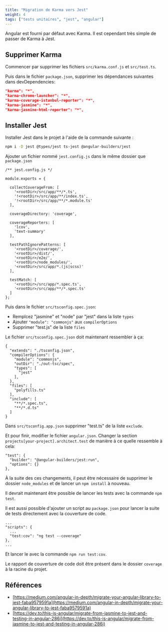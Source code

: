 ```yaml
---
title: "Migration de Karma vers Jest"
weight: 4
tags: ["tests unitaires", "jest", "angular"]
---
```


Angular est fourni par défaut avec Karma. Il est cependant très simple de passer de Karma à Jest.

## Supprimer Karma
Commencer par supprimer les fichiers `src/karma.conf.js` et `src/test.ts`.

Puis dans le fichier `package.json`, supprimer les dépendances suivantes dans devDependencies:

```json
"karma": "*",
"karma-chrome-launcher": "*",
"karma-coverage-istanbul-reporter": "*",
"karma-jasmine": "*",
"karma-jasmine-html-reporter": "*",
```

## Installer Jest
Installer Jest dans le projet à l'aide de la commande suivante :

```bash
npm i -D jest @types/jest ts-jest @angular-builders/jest
```

Ajouter un fichier nommé `jest.config.js` dans le même dossier que `package.json`

```
/** jest.config.js */

module.exports = {

  collectCoverageFrom: [
    '<rootDir>/src/app/**/*.ts',
    '!<rootDir>/src/app/**/index.ts',
    '!<rootDir>/src/app/**/*.module.ts'
  ],

  coverageDirectory: 'coverage',

  coverageReporters: [
    'lcov',
    'text-summary'
  ],

  testPathIgnorePatterns: [
    '<rootDir>/coverage/',
    '<rootDir>/dist/',
    '<rootDir>/e2e/',
    '<rootDir>/node_modules/',
    '<rootDir>/src/app/*.(js|scss)'
  ],

  testMatch: [
    '<rootDir>/src/app/*.spec.ts',
    '<rootDir>/src/app/**/*.spec.ts'
  ]
};
```

Puis dans le fichier `src/tsconfig.spec.json`:
- Remplcez "jasmine" et "node" par "jest" dans la liste `types`
- Ajouter `"module": "commonjs"` aux `compilerOptions`
- Supprimer "test.js" de la liste `files`

Le fichier `src/tsconfig.spec.json` doit maintenant ressembler à ça:

```
{
  "extends": "./tsconfig.json",
  "compilerOptions": {
    "module": "commonjs",
    "outDir": "./out-tsc/spec",
    "types": [
      "jest"
    ],
  },
  "files": [
    "polyfills.ts"
  ],
  "include": [
    "**/*.spec.ts",
    "**/*.d.ts"
  ]
}
```

Dans `src/tsconfig.app.json` supprimer "test.ts" de la liste `exclude`.

Et pour finir, modifier le fichier `angular.json`.
Changer la section `projects[your-project].architect.test` de manière à ce quelle ressemble à cela:

```
"test": {
  "builder": "@angular-builders/jest:run",
  "options": {}
},
```

À la suite des ces changements, il peut être nécessaire de supprimer le dossier `node_modules` et de lancer un `npm install` à nouveau.

Il devrait maintenant être possible de lancer les tests avec la commande `npm test`.

Il est aussi possible d'ajouter un script au `package.json` pour lancer la suite de tests directement avec la couverture de code.

```
...
"scripts": {
  ...
  "test:cov": "ng test --coverage"
},
...
```

Et lancer le avec la commande `npm run test:cov`.

Le rapport de couverture de code doit être présent dans le dossier `coverage` à la racine du projet.

## Références

- [https://medium.com/angular-in-depth/migrate-your-angular-library-to-jest-faba9579591a](https://medium.com/angular-in-depth/migrate-your-angular-library-to-jest-faba9579591a)
- [https://dev.to/this-is-angular/migrate-from-jasmine-to-jest-and-testing-in-angular-286i](https://dev.to/this-is-angular/migrate-from-jasmine-to-jest-and-testing-in-angular-286i)
